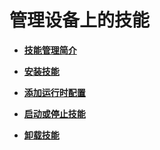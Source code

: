 # 管理设备上的技能<a name="hilens_02_0008"></a>

-   **[技能管理简介](技能管理简介.md)**  

-   **[安装技能](安装技能.md)**  

-   **[添加运行时配置](添加运行时配置.md)**  

-   **[启动或停止技能](启动或停止技能.md)**  

-   **[卸载技能](卸载技能.md)**  


